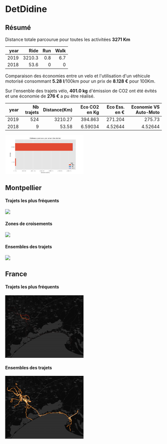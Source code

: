 # DetDidine

## Résumé

Distance totale parcourue pour toutes les activitées **3271 Km**

|   year |   Ride |   Run |   Walk |
|-------:|-------:|------:|-------:|
|   2019 | 3210.3 |   0.8 |    6.7 |
|   2018 |   53.6 |   0   |    0   |

Comparaison des économies entre un velo et l'utilisation d'un véhicule motorisé consommant **5.28 l**/100km pour un prix de **8.128 €** pour 100Km.

Sur l'ensenble des trajets vélo, **401.0 kg** d'émission de CO2 ont été évités et une économie de **276 €** a pu être réalisé.

|   year |   Nb trajets |   Distance(Km) |   Eco CO2 en Kg |   Eco Ess. en € |   Economie VS Auto-Moto |
|-------:|-------------:|---------------:|----------------:|----------------:|------------------------:|
|   2019 |          524 |        3210.27 |       394.863   |       271.204   |               275.73    |
|   2018 |            9 |          53.58 |         6.59034 |         4.52644 |                 4.52644 |

<img src="summary_user.png" width="50%" >

## Montpellier

#### Trajets les plus fréquents

<img src="heatmap_user_montpellier.png" width="50%" >

#### Zones de croisements

<img src="heatmap_user_montpellier_carrefour.png" width="50%" >


#### Ensembles des trajets

<img src="heatmap_user_montpellier_all.png" width="50%" >


## France

#### Trajets les plus fréquents

<img src="heatmap_user_france.png" width="50%" >

#### Ensembles des trajets

<img src="heatmap_user_france_all.png" width="50%" >
